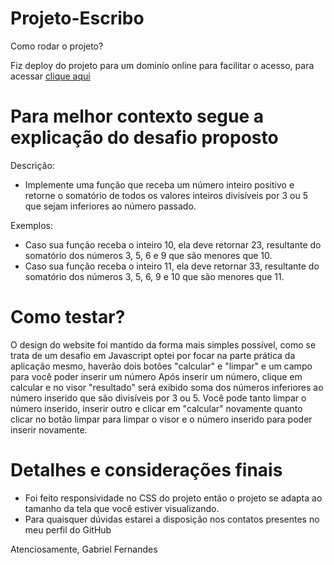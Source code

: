 # Projeto-Escribo

Como rodar o projeto?

Fiz deploy do projeto para um dominío online para facilitar o acesso, para acessar <a href="https://main--projetoescribo-gabrielfernandes.netlify.app" target="_blank"> clique aqui </a>

# Para melhor contexto segue a explicação do desafio proposto
Descrição:
- Implemente uma função que receba um número inteiro positivo e retorne o somatório de todos os valores
inteiros divisíveis por 3 ou 5 que sejam inferiores ao número passado.

Exemplos:
- Caso sua função receba o inteiro 10, ela deve retornar 23, resultante do somatório dos números 3, 5, 6 e
9 que são menores que 10.
- Caso sua função receba o inteiro 11, ela deve retornar 33, resultante do somatório dos números 3, 5, 6, 9
e 10 que são menores que 11.

# Como testar?

O design do website foi mantido da forma mais simples possível, como se trata de um desafio em Javascript optei por focar na parte prática da aplicação mesmo,
haverão dois botões "calcular" e "limpar" e um campo para você poder inserir um número Após inserir um número, clique em calcular e no visor "resultado" será exibido soma dos números inferiores ao número inserido que são divisíveis por 3 ou 5. Você pode tanto limpar o número inserido, inserir outro e clicar em "calcular" novamente quanto clicar no botão limpar para limpar o visor e o número inserido para poder inserir novamente.

# Detalhes e considerações finais 
- Foi feito responsividade no CSS do projeto então o projeto se adapta ao tamanho da tela que você estiver visualizando.
- Para quaisquer dúvidas estarei a disposição nos contatos presentes no meu perfil do GitHub

Atenciosamente,
Gabriel Fernandes
